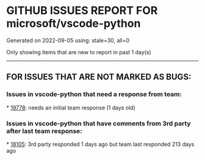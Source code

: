 
# GITHUB ISSUES REPORT FOR microsoft/vscode-python


Generated on 2022-09-05 using: stale=30, all=0


Only showing items that are new to report in past 1 day(s)


---

## FOR ISSUES THAT ARE NOT MARKED AS BUGS:


### Issues in vscode-python that need a response from team:


\* [19778](https://github.com/microsoft/vscode-python/issues/19778 "error code when running file"): needs an initial team response (1 days old)

### Issues in vscode-python that have comments from 3rd party after last team response:


\* [18105](https://github.com/microsoft/vscode-python/issues/18105 "Run Selection/Line in xxx be more smart?"): 3rd party responded 1 days ago but team last responded 213 days ago

